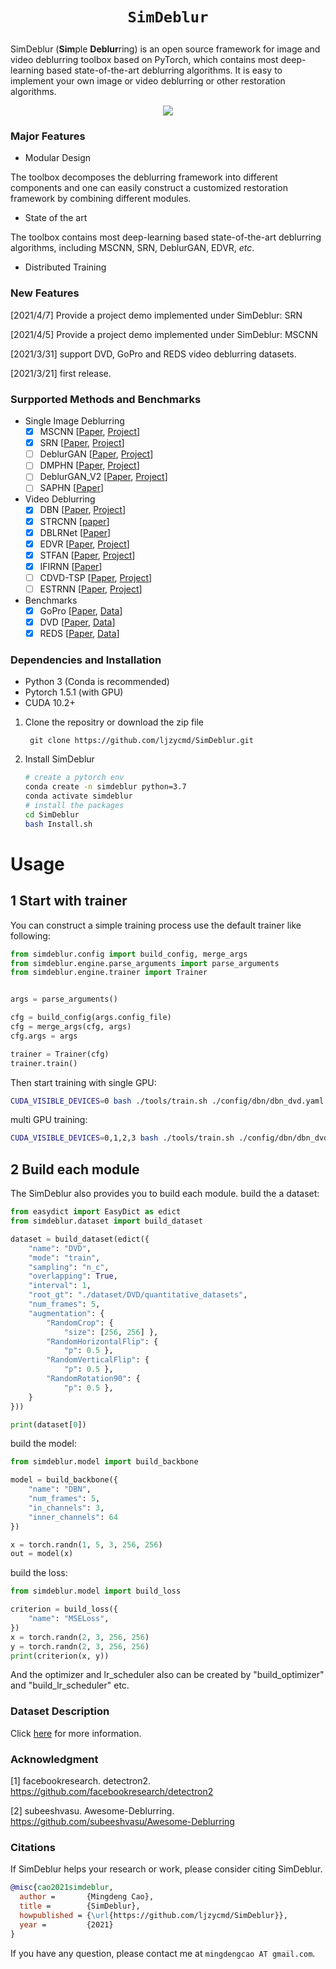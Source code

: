 # <p align=center>`SimDeblur`</p>

SimDeblur (**Sim**ple **Deblur**ring) is an open source framework for image and video deblurring toolbox based on PyTorch, which contains most deep-learning based state-of-the-art deblurring algorithms. It is easy to implement your own image or video deblurring or other restoration algorithms. 

<div align=center> 
<img src=./docs/reds_020.gif>
</div>

### Major Features

- Modular Design

The toolbox decomposes the deblurring framework into different components and one can easily construct a customized restoration framework by combining different modules.

- State of the art

The toolbox contains most deep-learning based state-of-the-art deblurring algorithms, including MSCNN, SRN, DeblurGAN, EDVR, *etc*.

- Distributed Training


### New Features
[2021/4/7] Provide a project demo implemented under SimDeblur: SRN

[2021/4/5] Provide a project demo implemented under SimDeblur: MSCNN

[2021/3/31] support DVD, GoPro and REDS video deblurring datasets. 

[2021/3/21] first release.

### Surpported Methods and Benchmarks

* Single Image Deblurring 
    - [x] MSCNN [[Paper](https://arxiv.org/abs/1612.02177), [Project](https://github.com/SeungjunNah/DeepDeblur-PyTorch)]
    - [x] SRN [[Paper](https://arxiv.org/abs/1802.01770), [Project](https://github.com/jiangsutx/SRN-Deblur)]
    - [ ] DeblurGAN [[Paper](https://arxiv.org/abs/1711.07064), [Project](https://github.com/KupynOrest/DeblurGAN)]
    - [ ] DMPHN [[Paper](https://arxiv.org/abs/1904.03468), [Project](https://github.com/HongguangZhang/DMPHN-cvpr19-master)]
    - [ ] DeblurGAN_V2 [[Paper](https://arxiv.org/abs/1908.03826), [Project](https://github.com/VITA-Group/DeblurGANv2)]
    - [ ] SAPHN [[Paper](https://arxiv.org/abs/2004.05343)]

* Video Deblurring
    - [x] DBN [[Paper](https://arxiv.org/abs/1611.08387), [Project](http://www.cs.ubc.ca/labs/imager/tr/2017/DeepVideoDeblurring/)]
    - [x] STRCNN [[paper](https://arxiv.org/abs/1704.03285)]
    - [x] DBLRNet [[Paper](https://arxiv.org/abs/1804.00533)]
    - [x] EDVR [[Paper](https://arxiv.org/abs/1905.02716), [Project](https://github.com/xinntao/EDVR)]
    - [x] STFAN [[Paper](https://arxiv.org/abs/1904.12257), [Project](https://shangchenzhou.com/projects/stfan/)]
    - [x] IFIRNN [[Paper](https://openaccess.thecvf.com/content_CVPR_2019/html/Nah_Recurrent_Neural_Networks_With_Intra-Frame_Iterations_for_Video_Deblurring_CVPR_2019_paper.html)]
    - [ ] CDVD-TSP [[Paper](https://arxiv.org/abs/2004.02501), [Project](https://github.com/csbhr/CDVD-TSP)]
    - [ ] ESTRNN [[Paper](https://www.ecva.net/papers/eccv_2020/papers_ECCV/html/5116_ECCV_2020_paper.php), [Project](https://github.com/zzh-tech/ESTRNN)]

* Benchmarks
    - [x] GoPro [[Paper](https://arxiv.org/abs/1612.02177), [Data](https://seungjunnah.github.io/Datasets/gopro)]
    - [x] DVD [[Paper](https://arxiv.org/abs/1611.08387), [Data](http://www.cs.ubc.ca/labs/imager/tr/2017/DeepVideoDeblurring/)]
    - [x] REDS [[Paper](https://openaccess.thecvf.com/content_CVPRW_2019/html/NTIRE/Nah_NTIRE_2019_Challenge_on_Video_Deblurring_and_Super-Resolution_Dataset_and_CVPRW_2019_paper.html), [Data](https://seungjunnah.github.io/Datasets/reds)]

### Dependencies and Installation
* Python 3 (Conda is recommended)
* Pytorch 1.5.1 (with GPU)
* CUDA 10.2+ 
1. Clone the repositry or download the zip file
   ```git
    git clone https://github.com/ljzycmd/SimDeblur.git
   ```
2. Install SimDeblur
   ```bash
   # create a pytorch env
   conda create -n simdeblur python=3.7
   conda activate simdeblur   
   # install the packages
   cd SimDeblur
   bash Install.sh
   ```

# Usage
## 1 Start with trainer
You can construct a simple training process use the default trainer like following:
```python
from simdeblur.config import build_config, merge_args
from simdeblur.engine.parse_arguments import parse_arguments
from simdeblur.engine.trainer import Trainer


args = parse_arguments()

cfg = build_config(args.config_file)
cfg = merge_args(cfg, args)
cfg.args = args

trainer = Trainer(cfg)
trainer.train()
```
Then start training with single GPU:
```bash
CUDA_VISIBLE_DEVICES=0 bash ./tools/train.sh ./config/dbn/dbn_dvd.yaml 1
```
multi GPU training:
```bash
CUDA_VISIBLE_DEVICES=0,1,2,3 bash ./tools/train.sh ./config/dbn/dbn_dvd.yaml 4
```

## 2 Build each module
The SimDeblur also provides you to build each module.
build the a dataset:
```python
from easydict import EasyDict as edict
from simdeblur.dataset import build_dataset

dataset = build_dataset(edict({
    "name": "DVD",
    "mode": "train",
    "sampling": "n_c",
    "overlapping": True,
    "interval": 1,
    "root_gt": "./dataset/DVD/quantitative_datasets",
    "num_frames": 5,
    "augmentation": {
        "RandomCrop": {
            "size": [256, 256] },
        "RandomHorizontalFlip": {
            "p": 0.5 },
        "RandomVerticalFlip": {
            "p": 0.5 },
        "RandomRotation90": {
            "p": 0.5 },
    }
}))

print(dataset[0])
```

build the model:
```python
from simdeblur.model import build_backbone

model = build_backbone({
    "name": "DBN",
    "num_frames": 5,
    "in_channels": 3,
    "inner_channels": 64
})

x = torch.randn(1, 5, 3, 256, 256)
out = model(x)
```
build the loss:
```python 
from simdeblur.model import build_loss

criterion = build_loss({
    "name": "MSELoss",
})
x = torch.randn(2, 3, 256, 256)
y = torch.randn(2, 3, 256, 256)
print(criterion(x, y))
```
And the optimizer and lr_scheduler also can be created by "build_optimizer" and "build_lr_scheduler" etc. 

### Dataset Description

Click [here](./simdeblur/dataset/README.md) for more information. 

### Acknowledgment

[1] facebookresearch. detectron2. https://github.com/facebookresearch/detectron2

[2] subeeshvasu. Awesome-Deblurring. https://github.com/subeeshvasu/Awesome-Deblurring

### Citations

If SimDeblur helps your research or work, please consider citing SimDeblur.

```bibtex
@misc{cao2021simdeblur,
  author =       {Mingdeng Cao},
  title =        {SimDeblur},
  howpublished = {\url{https://github.com/ljzycmd/SimDeblur}},
  year =         {2021}
}
```
If you have any question, please contact me at `mingdengcao AT gmail.com`.